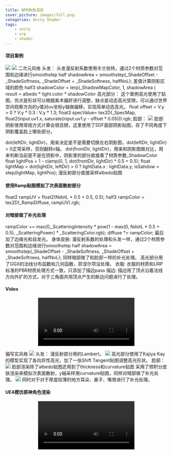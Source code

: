 ```yaml
---
title: NPR角色渲染
cover_picture: images/full.png
categories: Unity Shader
tags:
    - unity
    - urp
    - shader
---
```

#### 项目案例
![](/works-images/head.png)
![](/works-images/head_shadow.png)
二次元风格
头发：
头发漫反射系数使用半兰伯特，通过2个材质参数对范围和边缘进行smoothstep
half shadowArea = smoothstep(_ShadeOffset - _ShadeSoftness, _ShadeOffset + _ShadeSoftness, halfNoL);
差值计算阴影区域的颜色
half3 shadowColor = lerp(_ShadowMapColor, 1, shadowArea )
result = albedo * light.color * shadowColor
高光部分：
这个案例高光使用了贴图，优点是形状可以根据美术偏好进行调整，缺点是动态高光受限，可以通过世界空间观察方向的y值对uv坐标y轴做偏移，实现简单动态高光。
 float offset = V.y > 0 ? V.y * 0.3 : V.y * 1.3;
 float3 specValue= tex2D(_SpecMap, float2(input.uv1.x, saturate(input.uv1.y - offset * 0.05))).rgb;
脸部：
![](/works-images/full.png)
脸部阴影使用常规方式计算会很丑陋，这里使用了SDF面部阴影贴图，存了不同角度下阴影覆盖脸上哪些部分。
<!--SDF是一个函数，函数的输入是空间的一个点，函数的输出是这个点到shape的距离，我所了解到的就是我们可以通过
SDF贴图来判断当前像素是否在阴影里,SDF涵盖了0-90度的范围，90-180需要水平翻转一下阴影图。-->
dot(leftDir, lightDir)，用来决定是不是需要切换左右阴影图，dot(leftDir, lightDir) > 0正常采样，否则翻转x轴。
dot(frontDir, lightDir)，用来和阴影图做对比，用来判断当前是不是在阴影中，阴影里的部分直接乘了材质参数_ShadowColor
float lightPos = 1 - clamp(0, 1, dot(frontDir, lightDir) * 0.5 + 0.5);
float lightMap = dot(lightDir, leftDir) > 0 ? lightData.x : lightData.y;
isSahdow = step(lightMap, lightPos);
漫反射部分直接采样albedo贴图
#### 使用Ramp贴图模拟了次表面散射部分
float2 rampUV = float2(NdotL * 0.5 + 0.5, 0.5);
half3 rampColor = tex2D(_RampDiffuse, rampUV).rgb;
#### 对暗部做了补光处理
rampColor += max(0,_ScatteringIntensity * pow(1 - max(0, NdotL * 0.5 + 0.5), _ScatteringPower)   * _ScatteringColor.rgb);
diffuse *= rampColor;
最后加了边缘光和自发光。
身体皮肤:
漫反射系数的处理和头发一样，通过2个材质参数对范围和边缘进行smoothstep
half shadowArea = smoothstep(_ShadeOffset - _ShadeSoftness, _ShadeOffset + _ShadeSoftness, halfNoL);
同样暗部做了和脸部一样的补光处理。
高光部分用了GGX的法线分布函数和几何函数，菲涅尔项没处理。
衣服:
衣服的材质和URP标准的PBR材质处理方式一致，只添加了描边pass
描边:
描边用了顶点沿着法线方向外扩的方式，对于三角面共用顶点产生的断边问题进行了处理。
#### Video
<video src="https://xb-resource.oss-cn-shanghai.aliyuncs.com/pbr-npr.mp4" controls="controls" style="max-width: 100%; display: block; margin-left: auto; margin-right: auto;">
</video>

偏写实风格
![](/works-images/pbr-face.png)
头发：
漫反射部分用的Lambert。
![](/works-images/AnisotropicVariation.png)
高光部分使用了Kajiya Kay的模型实现了各向异性高光，加了一张Shift Tangent贴图调整高光形状。
脸部：
![](/works-images/3S.jpg)
脸部渲染除了albedo贴图还用到了thickness和curvature贴图
采用了预积分皮肤渲染来模拟次表面散射，y轴采样用curvature贴图，同样对暗部做了补光处理。
![](/works-images/mouth.png)
同时对于对于厚度较薄的地方耳朵、鼻子、嘴唇进行了补光处理。

#### UE4模仿原神角色渲染
<video src="https://xb-resource.oss-cn-shanghai.aliyuncs.com/yuanshen.mp4" controls="controls" style="max-width: 100%; display: block; margin-left: auto; margin-right: auto;">
</video>








